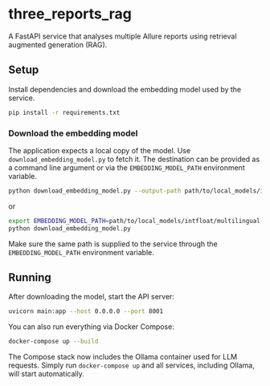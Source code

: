 # three_reports_rag

A FastAPI service that analyses multiple Allure reports using retrieval augmented generation (RAG).

## Setup

Install dependencies and download the embedding model used by the service.

```bash
pip install -r requirements.txt
```

### Download the embedding model

The application expects a local copy of the model. Use `download_embedding_model.py` to fetch it. The destination can be provided as a command line argument or via the `EMBEDDING_MODEL_PATH` environment variable.

```bash
python download_embedding_model.py --output-path path/to/local_models/intfloat/multilingual-e5-small
```

or

```bash
export EMBEDDING_MODEL_PATH=path/to/local_models/intfloat/multilingual-e5-small
python download_embedding_model.py
```

Make sure the same path is supplied to the service through the `EMBEDDING_MODEL_PATH` environment variable.

## Running

After downloading the model, start the API server:

```bash
uvicorn main:app --host 0.0.0.0 --port 8001
```

You can also run everything via Docker Compose:

```bash
docker-compose up --build
```

The Compose stack now includes the Ollama container used for LLM requests. Simply
run `docker-compose up` and all services, including Ollama, will start automatically.
